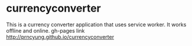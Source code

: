 # currencyconverter
This is a currency converter application that uses service worker. It works offline and online.
gh-pages link http://prncyung.github.io/currencyconverter
